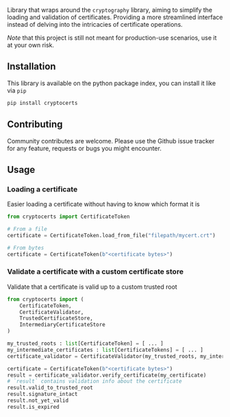 Library that wraps around the `cryptography` library, aiming to simplify the loading and validation of certificates. Providing a more streamlined interface instead of delving into the intricacies of certificate operations.

*Note* that this project is still not meant for production-use scenarios, use it at your own risk.

## Installation

This library is available on the python package index, you can install it like via `pip`

```bash
pip install cryptocerts
```

## Contributing

Community contributes are welcome. Please use the Github issue tracker for any feature, requests or bugs you might encounter.

## Usage

### Loading a certificate

Easier loading a certificate without having to know which format it is

```python
from cryptocerts import CertificateToken

# From a file
certificate = CertificateToken.load_from_file("filepath/mycert.crt")

# From bytes
certificate = CertificateToken(b"<certificate bytes>")
```

### Validate a certificate with a custom certificate store

Validate that a certificate is valid up to a custom trusted root

```python
from cryptocerts import (
    CertificateToken,
    CertificateValidator,
    TrustedCertificateStore,
    IntermediaryCertificateStore
)

my_trusted_roots : list[CertificateToken] = [ ... ]
my_intermediate_certificates : list[CertificateTokens] = [ ... ]
certificate_validator = CertificateValidator(my_trusted_roots, my_intermediate_certificates)

certificate = CertificateToken(b"<certificate bytes>")
result = certificate_validator.verify_certificate(my_certificate)
# `result` contains validation info about the certificate
result.valid_to_trusted_root
result.signature_intact
result.not_yet_valid
result.is_expired
```